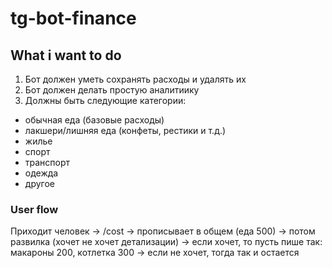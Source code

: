 # tg-bot-finance
## What i want to do

1. Бот должен уметь сохранять расходы и удалять их 
2. Бот должен делать простую аналитиику 
3. Должны быть следующие категории:
- обычная еда (базовые расходы)
- лакшери/лишняя еда (конфеты, рестики и т.д.)
- жилье
- спорт 
- транспорт
- одежда  
- другое

### User flow 

Приходит человек -> /cost -> прописывает в общем (еда 500) -> потом развилка (хочет не хочет детализации) -> если хочет, то пусть пише так: макароны 200, котлетка 300 -> если не хочет, тогда так и остается